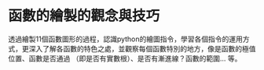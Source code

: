 # 函數的繪製的觀念與技巧
透過繪製11個函數圖形的過程，認識python的繪圖指令，學習各個指令的運用方式，更深入了解各函數的特色之處，並觀察每個函數特別的地方，像是函數的極值位置、函數是否通過 
 （即是否有實數根）、是否有漸進線？函數的範圍... 等。
